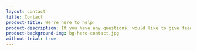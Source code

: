 ```yaml
---
layout: contact
title: Contact
product-title: We're here to help!
product-description: If you have any questions, would like to give feedback or request a demo of our products, you can call, email, snail mail or even turn up in person.
product-background-img: bg-hero-contact.jpg
without-trial: true
---
```

